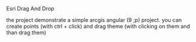 Esri Drag And Drop

the project demonstrate a simple arcgis angular (9 ;p) project.
you can create points (with ctrl + click) and drag theme (with clicking on them and than drag them)